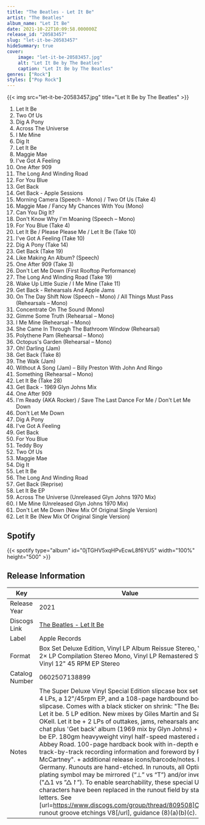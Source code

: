 ```yaml
---
title: "The Beatles - Let It Be"
artist: "The Beatles"
album_name: "Let It Be"
date: 2021-10-22T10:09:58.000000Z
release_id: "20583457"
slug: "let-it-be-20583457"
hideSummary: true
cover:
    image: "let-it-be-20583457.jpg"
    alt: "Let It Be by The Beatles"
    caption: "Let It Be by The Beatles"
genres: ["Rock"]
styles: ["Pop Rock"]
---
```


{{< img src="let-it-be-20583457.jpg" title="Let It Be by The Beatles" >}}

<!-- section break -->

1. Let It Be
2. Two Of Us
3. Dig A Pony
4. Across The Universe
5. I Me Mine
6. Dig It
7. Let It Be
8. Maggie Mae
9. I've Got A Feeling
10. One After 909
11. The Long And Winding Road
12. For You Blue
13. Get Back
14. Get Back - Apple Sessions
15. Morning Camera (Speech - Mono) / Two Of Us (Take 4)
16. Maggie Mae / Fancy My Chances With You (Mono)
17. Can You Dig It?
18. Don't Know Why I'm Moaning (Speech – Mono)
19. For You Blue (Take 4)
20. Let It Be / Please Please Me / Let It Be (Take 10)
21. I've Got A Feeling (Take 10)
22. Dig A Pony (Take 14)
23. Get Back (Take 19)
24. Like Making An Album? (Speech)
25. One After 909  (Take 3)
26. Don't Let Me Down (First Rooftop Performance)
27. The Long And Winding Road (Take 19)
28. Wake Up Little Suzie / I Me Mine (Take 11)
29. Get Back - Rehearsals And Apple Jams
30. On The Day Shift Now (Speech – Mono) / All Things Must Pass (Rehearsals – Mono)
31. Concentrate On The Sound (Mono)
32. Gimme Some Truth (Rehearsal – Mono)
33. I Me Mine (Rehearsal – Mono)
34. She Came In Through The Bathroom Window (Rehearsal)
35. Polythene Pam (Rehearsal – Mono)
36. Octopus's Garden (Rehearsal – Mono)
37. Oh! Darling (Jam)
38. Get Back (Take 8)
39. The Walk (Jam)
40. Without A Song (Jam) – Billy Preston With John And Ringo
41. Something (Rehearsal – Mono)
42. Let It Be (Take 28)
43. Get Back - 1969 Glyn Johns Mix
44. One After 909
45. I'm Ready (AKA Rocker) / Save The Last Dance For Me / Don't Let Me Down
46. Don't Let Me Down
47. Dig A Pony
48. I've Got A Feeling
49. Get Back
50. For You Blue
51. Teddy Boy
52. Two Of Us
53. Maggie Mae
54. Dig It
55. Let It Be
56. The Long And Winding Road
57. Get Back (Reprise)
58. Let It Be EP
59. Across The Universe (Unreleased Glyn Johns 1970 Mix)
60. I Me Mine (Unreleased Glyn Johns 1970 Mix)
61. Don't Let Me Down (New Mix Of Original Single Version)
62. Let It Be (New Mix Of Original Single Version)

<!-- section break -->


## Spotify
{{< spotify type="album" id="0jTGHV5xqHPvEcwL8f6YU5" width="100%" height="500" >}}




## Release Information
|  Key           | Value                                                |
| ---------------| ---------------------------------------------------- |
| Release Year   | 2021                                   |
| Discogs Link   | [The Beatles - Let It Be](https://www.discogs.com/release/20583457-The-Beatles-Let-It-Be) |
| Label          | Apple Records |
| Format         | Box Set Deluxe Edition, Vinyl LP Album Reissue Stereo, Vinyl 2× LP Compilation Stereo Mono, Vinyl LP Remastered Stereo, Vinyl 12" 45 RPM EP Stereo |
| Catalog Number | 0602507138899 |
| Notes | The Super Deluxe Vinyl Special Edition slipcase box set houses 4 LPs, a 12"/45rpm EP, and a 108-page hardbound book in slipcase.  Comes with a black sticker on shrink: "The Beatles. Let it be. 5 LP edition. New mixes by Giles Martin and Sam OKell. Let it be + 2 LPs of outtakes, jams, rehearsals and studio chat plus 'Get back' album (1969 mix by Glyn Johns) + Let it be EP. 180gm heavyweight vinyl half-speed mastered at Abbey Road. 100-page hardback book with in-depth essays, track-by-track recording information and foreword by Paul McCartney". + additional release icons/barcode/notes.  Made in Germany.  Runouts are hand-etched. In runouts, all Optimal plating symbol may be mirrored (“⊥” vs “T”) and/or inverted ("△1 vs ”△↾”). To enable searchability, these special Unicode characters have been replaced in the runout field by standard letters. See [url=https://www.discogs.com/group/thread/809508]Common runout groove etchings V8[/url], guidance (8)(a)(b)(c). |
